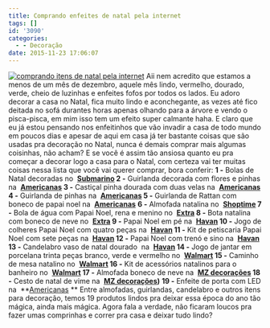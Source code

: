 ```yaml
---
title: Comprando enfeites de natal pela internet
tags: []
id: '3090'
categories:
  - - Decoração
date: 2015-11-23 17:06:07
---
```


[![comprando itens de natal pela internet](http://natalia.blog.br/wp-content/uploads/2015/11/enfeites-natalinos-comprar-724x1024.jpg)](http://natalia.blog.br/wp-content/uploads/2015/11/enfeites-natalinos-comprar.jpg) Aii nem acredito que estamos a menos de um mês de dezembro, aquele mês lindo, vermelho, dourado, verde, cheio de luzinhas e enfeites fofos por todos os lados. Eu adoro decorar a casa no Natal, fica muito lindo e aconchegante, as vezes até fico deitada no sofá durantes horas apenas olhando para a árvore e vendo o pisca-pisca, em mim isso tem um efeito super calmante haha. E claro que eu já estou pensando nos enfeitinhos que vão invadir a casa de todo mundo em poucos dias e apesar de aqui em casa já ter bastante coisas que são usadas pra decoração no Natal, nunca é demais comprar mais algumas coisinhas, não acham? E se você é assim tão ansiosa quanto eu pra começar a decorar logo a casa para o Natal, com certeza vai ter muitas coisas nessa lista que você vai querer comprar, bora conferir: **1 -** Bolas de Natal decoradas no  **[Submarino](http://www.submarino.com.br/produto/113989855/bolas-de-natal-decoradas-luxo-6cm-6-unidades-christmas-traditions) 2 -** Guirlanda decorada com flores e pinhas na  **[Americanas](http://www.americanas.com.br/produto/124243098/guirlanda-decorada-com-flores-e-pinhas-30cm-orb-christmas) 3 -** Castiçal pinha dourada com duas velas na  **[Americanas](http://www.americanas.com.br/produto/113932218/castical-pinha-dourada-com-vela-2-pecas-christmas-traditions??chave=dp_artigos_de_natal_vt_7) 4 -** Guirlanda de pinhas na  **[Americanas](http://www.americanas.com.br/produto/113999607/guirlanda-pinhas-40cm-christmas-traditions) 5 -** Guirlanda de Rattan com boneco de papai noel na  **[Americanas](http://www.americanas.com.br/produto/124069667/guirlanda-de-rattan-com-boneco-do-papai-noel-28cm-orb-christmas?chave=dp_guirlanda_geral_rec3&DCSext.recom=Neemu_Departamento_geral-1&nm_origem=rec_departamento_geral-1&nm_ranking_rec=3)** **6 -** Almofada natalina no  **[Shoptime](http://www.shoptime.com.br/produto/120218151/almofada-natalina-45cm-santini-christmas) 7 -** Bola de água com Papai Noel, rena e menino no  **[Extra](http://www.extra.com.br/natal/enfeitesedecoracaodenatal/enfeitesdenatal/Enfeite-de-Natal-Bola-com-Agua-Papai-Noel-Rena-e-Menino-Santini-Christmas-064-762421-3724920.html?recsource=busca-int&rectype=busca-153) 8 -** Bota natalina com boneco de neve no  **[Extra](http://www.extra.com.br/natal/enfeitesedecoracaodenatal/saiasebotas/Enfeite-Bota-Natalina-Papai-Noel-Mabruk-801662A-Vermelha-3724797.html?recsource=busca-int&rectype=busca-153) 9 -** Papai Noel em pé na  **[Havan](http://www.havan.com.br/papai-noel-em-pe-vermelho-30cm-havan/p) 10 -** Jogo de colheres Papai Noel com quatro peças na  **[Havan](http://www.havan.com.br/jogo-de-colheres-papai-noel-com-4-pecas-santini-065-600394/p) 11 -** Kit de petiscaria Papai Noel com sete peças na  **[Havan](http://www.havan.com.br/kit-de-petisqueira-papai-noel-com-7-pecas-santini-065-600381/p) 12 -** Papai Noel com trenó e sino na  **[Havan](http://www.havan.com.br/papai-noel-dourado-com-treno-e-sino-santini/p) 13 -** Candelabro vaso de natal dourado  na  **[Havan](http://www.havan.com.br/candelabro-vaso-de-natal-dourado-santine-046-065911/p) 14 -** Jogo de jantar em porcelana trinta peças branco, verde e vermelho no  **[Walmart](https://www.walmart.com.br/jogo-de-jantar-em-porcelana-santini-christmas-30-pecas-branco-vermelho-e-verde/moveis-e-decoracao/enfeites-de-natal/2814306/pr) 15 -** Caminho de mesa natalino no  **[Walmart](https://www.walmart.com.br/caminho-de-mesa-natalino-bordado-vermelho-34x163cm-santini-christmas/moveis-e-decoracao/enfeites-de-natal/2804158/pr) 16 -** Kit de acessórios natalinos para o banheiro no  **[Walmart](https://www.walmart.com.br/jogo-de-acessorios-natalinos-para-banheiro-papai-noel-vermelho-com-4-pecas-santini-christmas/moveis-e-decoracao/enfeites-de-natal/2810670/pr) 17 -** Almofada boneco de neve na  **[MZ decorações](http://www.mzdecoracoes.com.br/produto/Almofada-Boneco-de-Neve-Luz-35cm-70084) 18 -** Cesto de natal de vime na  **[MZ decorações](http://www.mzdecoracoes.com.br/produto/Conjunto-de-Cesto-de-Natal-Vime-Natural-65790 ))** **19 -** Enfeite de porta com LED na  **[Americanas](http://www.americanas.com.br/produto/114201097/enfeite-de-porta-com-led-luz-colorida-christmas-traditions?DCSext.recom=Neemu_Produto_viu-viu-2&nm_origem=rec_produto_viu-viu-2&nm_ranking_rec=1) ** Entre almofadas, guirlandas, candelabro e outros itens para decoração, temos 19 produtos lindos pra deixar essa época do ano tão mágica, ainda mais mágica. Agora fala a verdade, não ficaram loucos pra fazer umas comprinhas e correr pra casa e deixar tudo lindo?